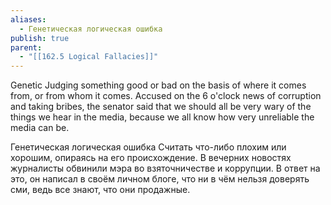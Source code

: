 ```yaml
---
aliases:
  - Генетическая логическая ошибка
publish: true
parent:
  - "[[162.5 Logical Fallacies]]"
---
```

Genetic
Judging something good or bad on the basis of where it comes from, or from whom it comes.
Accused on the 6 o'clock news of corruption and taking bribes, the senator said that we should all be very wary of the things we hear in the media, because we all know how very unreliable the media can be.

Генетическая логическая ошибка
Считать что-либо плохим или хорошим, опираясь на его происхождение.
В вечерних новостях журналисты обвинили мэра во взяточничестве и коррупции. В ответ на это, он написал в своём личном блоге, что ни в чём нельзя доверять сми, ведь все знают, что они продажные.